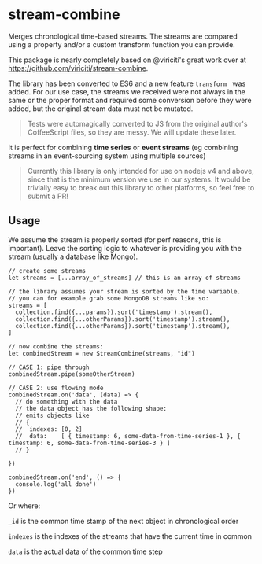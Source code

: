 stream-combine
==============

Merges chronological time-based streams. The streams are compared using a property and/or a custom transform function you can provide.

This package is nearly completely based on @viriciti's great work over at https://github.com/viriciti/stream-combine.

The library has been converted to ES6 and a new feature `transform ` was added. For our use case, the streams we received were not always in the same or the proper format and required some conversion before they were added, but the original stream data must not be mutated.

> Tests were automagically converted to JS from the original author's CoffeeScript files, so they are messy. We will update these later.

It is perfect for combining **time series** or **event streams** (eg combining streams in an event-sourcing system using multiple sources)

> Currently this library is only intended for use on nodejs v4 and above, since that is the minimum version we use in our systems. It would be trivially easy to break out this library to other platforms, so feel free to submit a PR!

Usage
-----
We assume the stream is properly sorted (for perf reasons, this is important). Leave the sorting logic to whatever is providing you with the stream (usually a database like Mongo).

```coffee-script
// create some streams
let streams = [...array_of_streams] // this is an array of streams

// the library assumes your stream is sorted by the time variable.
// you can for example grab some MongoDB streams like so:
streams = [
  collection.find({...params}).sort('timestamp').stream(),
  collection.find({...otherParams}).sort('timestamp').stream(),
  collection.find({...otherParams}).sort('timestamp').stream(),
]

// now combine the streams:
let combinedStream = new StreamCombine(streams, "id")

// CASE 1: pipe through
combinedStream.pipe(someOtherStream)

// CASE 2: use flowing mode
combinedStream.on('data', (data) => {
  // do something with the data
  // the data object has the following shape:
  // emits objects like
  // {
  //  indexes: [0, 2] 
  //  data:    [ { timestamp: 6, some-data-from-time-series-1 }, { timestamp: 6, some-data-from-time-series-3 } ]
  // }
  
})

combinedStream.on('end', () => {
  console.log('all done')
})

```

Or where:

`_id` is the common time stamp of the next object in chronological order

`indexes` is the indexes of the streams that have the current time in common

`data` is the actual data of the common time step